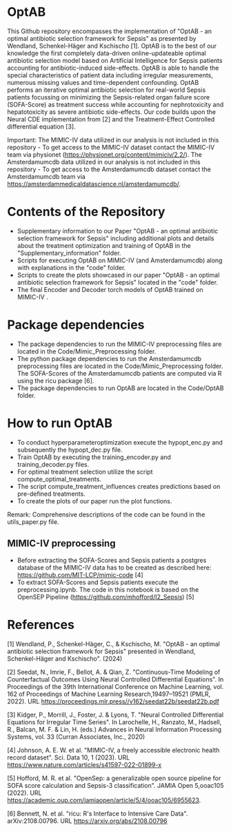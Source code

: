 # OptAB

This Github repository encompasses the implementation of "OptAB - an optimal antibiotic selection framework for Sepsis" as presented by Wendland, Schenkel-Häger and Kschischo [1].
OptAB is to the best of our knowledge the first completely data-driven online-updateable optimal antibiotic selection model based on Artificial Intelligence for Sepsis patients accounting for antibiotic-induced side-effects. OptAB is able to handle the special characteristics of patient data including irregular measurements, numerous missing values and time-dependent confounding. 
OptAB performs an iterative optimal antibiotic selection for real-world Sepsis patients focussing on minimizing the Sepsis-related organ failure score (SOFA-Score) as treatment success while accounting for nephrotoxicity and hepatotoxicity as severe antibiotic side-effects. 
Our code builds upon the Neural CDE implementation from [2] and the Treatment-Effect Controlled differential equation [3]. 

Important: The MIMIC-IV data utilized in our analysis is not included in this repository - To get access to the MIMIC-IV dataset contact the MIMIC-IV team via physionet (https://physionet.org/content/mimiciv/2.2/).
The Amsterdamumcdb data utilized in our analysis is not included in this repository - To get access to the Amsterdamumcdb dataset contact the Amsterdamumcdb team via https://amsterdammedicaldatascience.nl/amsterdamumcdb/.


# Contents of the Repository

* Supplementary information to our Paper "OptAB - an optimal antibiotic selection framework for Sepsis" including additional plots and details about the treatment optimization and training of OptAB in the "Supplementary_information" folder.
* Scripts for executing OptAB on MIMIC-IV (and Amsterdamumcdb) along with explanations in the "code" folder.
* Scripts to create the plots showcased in our paper "OptAB - an optimal antibiotic selection framework for Sepsis" located in the "code" folder.
* The final Encoder and Decoder torch models of OptAB trained on MIMIC-IV .

# Package dependencies

* The package dependencies to run the MIMIC-IV preprocessing files are located in the Code/Mimic_Preprocessing folder.
* The python package dependencies to run the Amsterdamumcdb preprocessing files are located in the Code/Mimic_Preprocessing folder. The SOFA-Scores of the Amsterdamumcdb patients are computed via R using the ricu package [6].
* The package dependencies to run OptAB are located in the Code/OptAB folder.

# How to run OptAB

* To conduct hyperparameteroptimization execute the hypopt_enc.py and subsequently the hypopt_dec.py file.
* Train OptAB by executing the training_encoder.py and training_decoder.py files.
* For optimal treatment selection utilize the script compute_optimal_treatments.
* The script compute_treatment_influences creates predictions based on pre-defined treatments.
* To create the plots of our paper run the plot functions.

Remark: Comprehensive descriptions of the code can be found in the utils_paper.py file.

## MIMIC-IV preprocessing

* Before extracting the SOFA-Scores and Sepsis patients a postgres database of the MIMIC-IV data has to be created as described here: https://github.com/MIT-LCP/mimic-code [4]
* To extract SOFA-Scores and Sepsis patients execute the preprocessing.ipynb. The code in this notebook is based on the OpenSEP Pipeline (https://github.com/mhofford/I2_Sepsis) [5]

# References

[1] Wendland, P., Schenkel-Häger, C., & Kschischo, M. "OptAB - an optimal antibiotic selection framework for Sepsis" presented in Wendland, Schenkel-Häger and Kschischo". (2024)

[2] Seedat, N., Imrie, F., Bellot, A. & Qian, Z. "Continuous-Time Modeling of Counterfactual Outcomes Using Neural Controlled Differential Equations". In Proceedings of the 39th International Conference on Machine Learning, vol. 162 of Proceedings of Machine Learning Research,19497–19521 (PMLR, 2022). URL https://proceedings.mlr.press//v162/seedat22b/seedat22b.pdf

[3] Kidger, P., Morrill, J., Foster, J. & Lyons, T. "Neural Controlled Differential Equations for Irregular Time Series". In Larochelle, H., Ranzato, M., Hadsell, R., Balcan, M. F. & Lin, H. (eds.) Advances in Neural Information Processing Systems, vol. 33 (Curran Associates, Inc., 2020)

[4] Johnson, A. E. W. et al. "MIMIC-IV, a freely accessible electronic health record dataset". Sci. Data 10, 1 (2023). URL https://www.nature.com/articles/s41597-022-01899-x

[5] Hofford, M. R. et al. "OpenSep: a generalizable open source pipeline for SOFA score calculation and Sepsis-3 classification". JAMIA Open 5,ooac105 (2022). URL https://academic.oup.com/jamiaopen/article/5/4/ooac105/6955623.

[6] Bennett, N. et al. "ricu: R's Interface to Intensive Care Data". arXiv:2108.00796. URL https://arxiv.org/abs/2108.00796